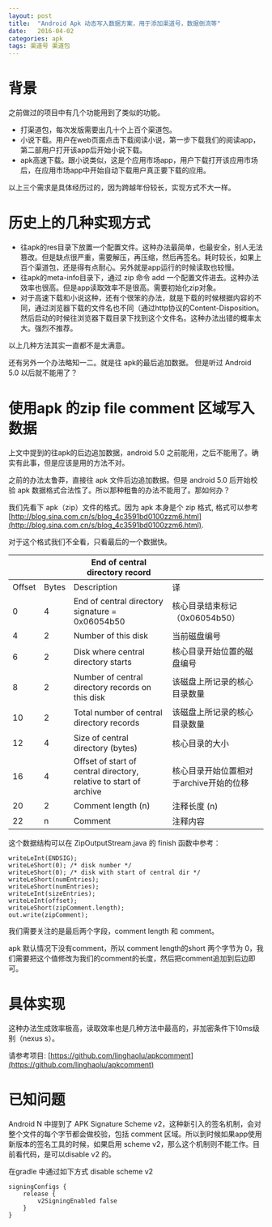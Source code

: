 ```yaml
---
layout: post
title:  "Android Apk 动态写入数据方案，用于添加渠道号，数据倒流等"
date:   2016-04-02
categories: apk
tags: 渠道号 渠道包
---
```


# 背景 #

之前做过的项目中有几个功能用到了类似的功能。

- 打渠道包，每次发版需要出几十个上百个渠道包。
- 小说下载。用户在web页面点击下载阅读小说，第一步下载我们的阅读app，第二部用户打开该app后开始小说下载。
- apk高速下载。跟小说类似，这是个应用市场app，用户下载打开该应用市场后，在应用市场app中开始自动下载用户真正要下载的应用。

以上三个需求是具体经历过的，因为跨越年份较长，实现方式不大一样。

# 历史上的几种实现方式 #

- 往apk的res目录下放置一个配置文件。这种办法最简单，也最安全，别人无法篡改。但是缺点很严重，需要解压，再压缩，然后再签名。耗时较长，如果上百个渠道包，还是得有点耐心。另外就是app运行的时候读取也较慢。
- 往apk的meta-info目录下，通过 zip 命令 add 一个配置文件进去。这种办法效率也很高。但是app读取效率不是很高。需要初始化zip对象。
- 对于高速下载和小说这种，还有个很笨的办法，就是下载的时候根据内容的不同，通过浏览器下载的文件名也不同（通过http协议的Content-Disposition。然后启动的时候往浏览器下载目录下找到这个文件名。这种办法出错的概率太大。强烈不推荐。

以上几种方法其实一直都不是太满意。

还有另外一个办法略知一二。就是往 apk的最后追加数据。 但是听过 Android 5.0 以后就不能用了？

# 使用apk 的zip file comment 区域写入数据 #

上文中提到的往apk的后边追加数据，android 5.0 之前能用，之后不能用了。确实有此事，但是应该是用的方法不对。

之前的办法太鲁莽，直接往 apk 文件后边追加数据。但是 android 5.0 后开始校验 apk 数据格式合法性了。所以那种粗鲁的办法不能用了。那如何办？

我们先看下 apk（zip）文件的格式。因为 apk 本身是个 zip 格式, 格式可以参考[http://blog.sina.com.cn/s/blog_4c3591bd0100zzm6.html](http://blog.sina.com.cn/s/blog_4c3591bd0100zzm6.html).

对于这个格式我们不全看，只看最后的一个数据快。


|        | |End of central directory record | |
| ------------- |-------------| -----|----|
| Offset        | Bytes           | Description  |译|
| 0     | 4 | End of central directory signature = 0x06054b50 | 核心目录结束标记（0x06054b50）|
| 4      | 2      |  Number of this disk | 当前磁盘编号 |
| 6 | 2     | Disk where central directory starts | 核心目录开始位置的磁盘编号 |
| 8 | 2 | Number of central directory records on this disk | 该磁盘上所记录的核心目录数量 |
| 10 | 2 | Total number of central directory records | 该磁盘上所记录的核心目录数量 |
| 12 | 4 | Size of central directory (bytes) | 核心目录的大小 |
| 16 | 4 | Offset of start of central directory, relative to start of archive | 核心目录开始位置相对于archive开始的位移 |
| 20 | 2 | Comment length (n) | 注释长度 (n) |
| 22 | n | Comment| 注释内容 |

这个数据结构可以在 ZipOutputStream.java 的 finish 函数中参考：

    writeLeInt(ENDSIG);
    writeLeShort(0); /* disk number */
    writeLeShort(0); /* disk with start of central dir */
    writeLeShort(numEntries);
    writeLeShort(numEntries);
    writeLeInt(sizeEntries);
    writeLeInt(offset);
    writeLeShort(zipComment.length);
    out.write(zipComment);

我们需要关注的是最后两个字段，comment length 和 comment。

apk 默认情况下没有comment，所以 comment length的short 两个字节为 0，我们需要把这个值修改为我们的comment的长度，然后把comment追加到后边即可。

# 具体实现 #

这种办法生成效率极高，读取效率也是几种方法中最高的，非加密条件下10ms级别（nexus s）。

请参考项目: [https://github.com/linghaolu/apkcomment](https://github.com/linghaolu/apkcomment)

# 已知问题 #
Android N 中提到了 APK Signature Scheme v2，这种新引入的签名机制，会对整个文件的每个字节都会做校验，包括 comment 区域。所以到时候如果app使用新版本的签名工具的时候，如果启用 scheme v2，那么这个机制则不能工作。目前看代码，是可以disable v2 的。

在gradle 中通过如下方式 disable scheme v2

    signingConfigs {
        release {
            v2SigningEnabled false
        }
    }    
